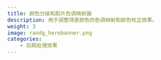 ```yaml
---
title: 颜色分级和胶片色调映射器
description: 用于调整场景颜色的色调映射和颜色校正效果。
weight: 3
image: randg_herobanner.png
categories:
    - 后期处理效果
---
```

